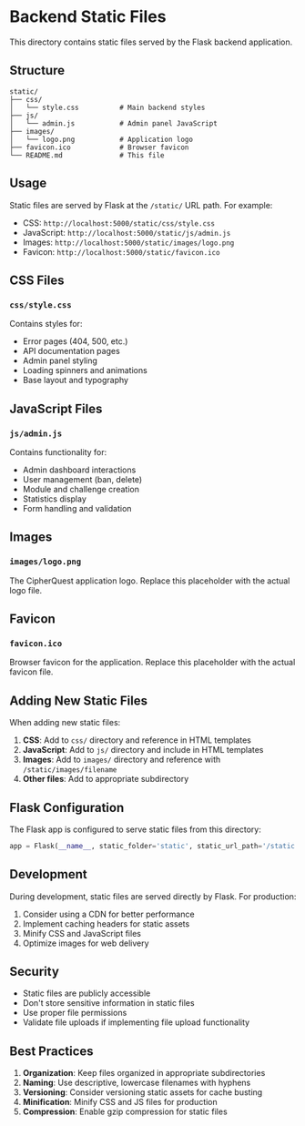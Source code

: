 # Backend Static Files

This directory contains static files served by the Flask backend application.

## Structure

```
static/
├── css/
│   └── style.css          # Main backend styles
├── js/
│   └── admin.js           # Admin panel JavaScript
├── images/
│   └── logo.png           # Application logo
├── favicon.ico            # Browser favicon
└── README.md              # This file
```

## Usage

Static files are served by Flask at the `/static/` URL path. For example:

- CSS: `http://localhost:5000/static/css/style.css`
- JavaScript: `http://localhost:5000/static/js/admin.js`
- Images: `http://localhost:5000/static/images/logo.png`
- Favicon: `http://localhost:5000/static/favicon.ico`

## CSS Files

### `css/style.css`

Contains styles for:
- Error pages (404, 500, etc.)
- API documentation pages
- Admin panel styling
- Loading spinners and animations
- Base layout and typography

## JavaScript Files

### `js/admin.js`

Contains functionality for:
- Admin dashboard interactions
- User management (ban, delete)
- Module and challenge creation
- Statistics display
- Form handling and validation

## Images

### `images/logo.png`

The CipherQuest application logo. Replace this placeholder with the actual logo file.

## Favicon

### `favicon.ico`

Browser favicon for the application. Replace this placeholder with the actual favicon file.

## Adding New Static Files

When adding new static files:

1. **CSS**: Add to `css/` directory and reference in HTML templates
2. **JavaScript**: Add to `js/` directory and include in HTML templates
3. **Images**: Add to `images/` directory and reference with `/static/images/filename`
4. **Other files**: Add to appropriate subdirectory

## Flask Configuration

The Flask app is configured to serve static files from this directory:

```python
app = Flask(__name__, static_folder='static', static_url_path='/static')
```

## Development

During development, static files are served directly by Flask. For production:

1. Consider using a CDN for better performance
2. Implement caching headers for static assets
3. Minify CSS and JavaScript files
4. Optimize images for web delivery

## Security

- Static files are publicly accessible
- Don't store sensitive information in static files
- Use proper file permissions
- Validate file uploads if implementing file upload functionality

## Best Practices

1. **Organization**: Keep files organized in appropriate subdirectories
2. **Naming**: Use descriptive, lowercase filenames with hyphens
3. **Versioning**: Consider versioning static assets for cache busting
4. **Minification**: Minify CSS and JS files for production
5. **Compression**: Enable gzip compression for static files 
